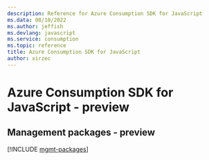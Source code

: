 ```yaml
---
description: Reference for Azure Consumption SDK for JavaScript
ms.data: 08/10/2022
ms.author: jeffish
ms.devlang: javascript
ms.service: consumption
ms.topic: reference
title: Azure Consumption SDK for JavaScript
author: xirzec
---
```

# Azure Consumption SDK for JavaScript - preview

## Management packages - preview
[!INCLUDE [mgmt-packages](consumption-mgmt-index.md)]